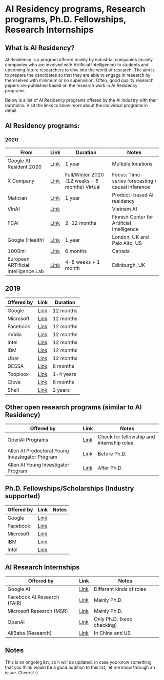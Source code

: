 # AI Residency programs, Research programs, Ph.D. Fellowships, Research Internships

## What is AI Residency?
AI Residency is a program offered mainly by industrial companies (mainly companies who are involved with Artificial Intelligence) to students and upcoming future researchers to dive into the world of research. The aim is to prepare the candidates so that they are able to engage in research by themselves with minimum or no supervision. Often, good quality research papers are published based on the research work in AI Residency programs.

Below is a list of AI Residency programs offered by the AI industry with their durations. Visit the links to know more about the individual programs in detail.

## AI Residency programs:
### 2020
|From|Link|Duration|Notes|
|----|----|--------|-----|
|Google AI Resident 2020|[Link](https://careers.google.com/jobs/results/?company=Google&hl=en_US&jlo=en_US&q=Google%20AI%20Resident&sort_by=relevance)|1 year|Multiple locations|
|X Company|[Link](https://x.company/careers-at-x/4816459002/)|Fall/Winter 2020 (12 weeks - 6 months) Virtual|Focus: Time-series forecasting / causal inference|
|Matician|[Link](https://matician.com/ai-residency.html)|1 year|Product-based AI residency|
|VinAI|[Link](https://www.vinai.io/ai-residency/)||Vietnam AI|
|FCAI|[Link](https://fcai.fi/ai-residency)|2-12 months|Finnish Center for Artificial Intelligence|
|Google (Health)|[Link](https://careers.google.com/jobs/results/136709006283416262-google-ai-resident-health-2020-start-fixed-term-employee/)|1 year|London, UK and Palo Alto, US|
|1000ml|[Link](http://residency.1000ml.io/)|6 months|Canada|
|European ARTificial Intelligence Lab|[Link](https://ars.electronica.art/ailab/en/opencall/)|4-8 weeks + 1 month|Edinburgh, UK|

## 2019

| Offered by | Link | Duration |
|------------|------|----------|
|Google|[Link](https://ai.google/research/join-us/ai-residency/)|12 months|
|Microsoft|[Link](https://www.microsoft.com/en-us/research/academic-program/microsoft-ai-residency-program/)|12 months|
|Facebook|[Link](https://research.fb.com/programs/facebook-ai-residency-program/)|12 months|
|nVidia|[Link](https://research.nvidia.com/research-residency)|12 months|
|Intel|[Link](https://www.intel.ai/research-programs)|12 months|
|IBM|[Link](https://www.research.ibm.com/artificial-intelligence/careers/ai-residency/)|12 months|
|Uber|[Link](https://careersinfo.uber.com/ai-residency)|12 months|
|DESSA|[Link](https://www.dessa.com/careers/)|8 months|
|Tooploox|[Link](https://www.tooploox.com/blog/ai-residency-program)|1-4 years|
|Clova|[Link](https://clova.ai/m/en/research/careers.html)|6 months|
|Shell|[Link](https://www.shell.com/energy-and-innovation/overcoming-technology-challenges/digital-innovation/artificial-intelligence/advancing-the-digital-revolution.html)|2 years|


## Other open research programs (similar to AI Residency)

| Offered by | Link | Notes |
|------------|------|-------|
|OpenAI Programs|[Link](https://openai.com/jobs/)|Check for fellowship and internship roles|
|Allen AI Predoctoral Young Investogator Program|[Link](https://allenai.org/jobs/job/allen-ai-predoctoral-young-investigator-program-812158.html)|Before Ph.D.|
|Allen AI Young Investigator Program|[Link](https://allenai.org/young-investigator-program.html)|After Ph.D.|

## Ph.D. Fellowships/Scholarships (Industry supported)

| Offered by | Link | Notes |
|------------|------|-------|
|Google|[Link](https://ai.google/research/outreach/phd-fellowship/)|
|Facebook|[Link](https://research.fb.com/programs/fellowship/)|
|Microsoft|[Link](https://www.microsoft.com/en-us/research/academic-program/phd-fellowship/)|
|IBM|[Link](https://www.research.ibm.com/university/awards/phdfellowship.shtml)|
|Intel|[Link](https://www.intel.com/content/dam/www/public/us/en/documents/corporate-information/phd-fellowship-provisions.pdf)|

## AI Research Internships

| Offered by | Link | Notes |
|------------|------|-------|
|Google AI|[Link](https://careers.google.com/jobs/results/?company=Google&company=YouTube&employment_type=INTERN&hl=en_US&jlo=en_US&q=Research%20Intern&sort_by=relevance)|Different kinds of roles|
|Facebook AI Research (FAIR)|[Link](https://www.facebook.com/careers/jobs/?q=AI%20research%20intern)|Mainly Ph.D.|
|Microsoft Research (MSR)|[Link](https://careers.microsoft.com/us/en/search-results?rt=university&keywords=AI%20Research%20Intern)|Mainly Ph.D.|
|OpenAI|[Link](https://openai.com/jobs/)|Only Ph.D. (keep checking)|
|AliBaba (Research)|[Link](https://campus.alibaba.com/en/talentPlanDetail?id=82)|In China and US|

## Notes

This is an ongoing list, so it will be updated. In case you know something that you think would be a good addition to this list, let me know through an issue. Cheers! :)
